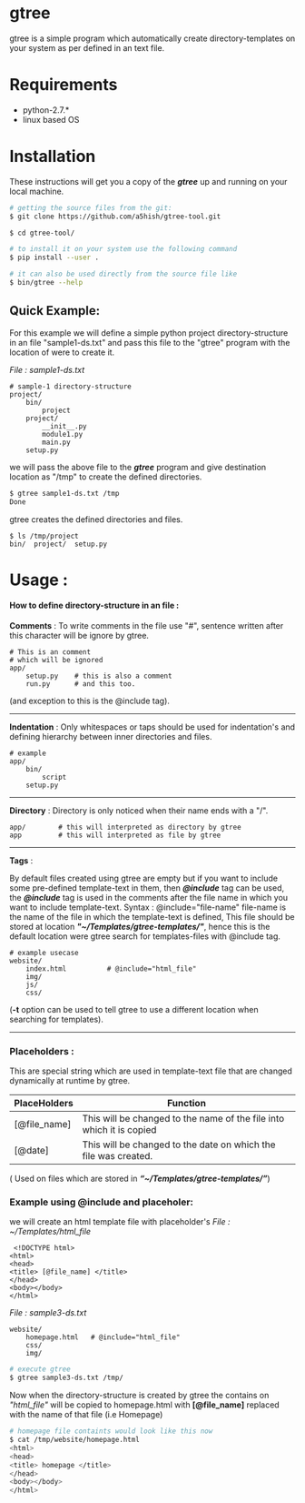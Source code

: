 # gtree
gtree is a simple program which automatically create directory-templates on your system as per defined in an text file.

# Requirements
- python-2.7.*
- linux based OS

# Installation
These instructions will get you a copy of the ***gtree*** up and running on your local machine.


```sh
# getting the source files from the git:
$ git clone https://github.com/a5hish/gtree-tool.git

$ cd gtree-tool/

# to install it on your system use the following command
$ pip install --user .

# it can also be used directly from the source file like
$ bin/gtree --help
```
## Quick Example:
For this example we will define a simple python project directory-structure in an file "sample1-ds.txt" and pass this file to the "gtree" program with the location of were to create it.

*File : sample1-ds.txt*
```
# sample-1 directory-structure
project/
    bin/
        project
    project/
        __init__.py
        module1.py
        main.py
    setup.py    
```

we will pass the above file to the ***gtree*** program and give destination location as "/tmp" to create the defined directories.

```sh
$ gtree sample1-ds.txt /tmp
Done
```
gtree creates the defined directories and files.
```
$ ls /tmp/project
bin/  project/  setup.py
```

# Usage :

#### How to define directory-structure in an file :

**Comments** :
To write comments in the file use "#", sentence written after this character will be ignore by gtree.
```
# This is an comment
# which will be ignored
app/
    setup.py    # this is also a comment
    run.py      # and this too.
```
(and exception to this is the @include tag).

_______
**Indentation** :
Only whitespaces or taps should be used for indentation's and defining hierarchy between inner directories and files.
```
# example
app/
    bin/
        script
    setup.py
```
______
**Directory** :
Directory is only noticed when their name ends with a "/".
```
app/        # this will interpreted as directory by gtree
app         # this will interpreted as file by gtree
```
____
**Tags** :

By default files created using gtree are empty but if you want to include some pre-defined template-text in them, then ***@include*** tag can be used, the ***@include***  tag is used in the comments after the file name in which you want to include template-text.
Syntax : @include="file-name"
file-name is the name of the file in which the template-text is defined, This file should be stored at location ***"~/Templates/gtree-templates/"***, hence this is the default location were gtree search for templates-files with @include tag.
```
# example usecase
website/
    index.html          # @include="html_file"
    img/
    js/
    css/
```
(****-t**** option can be used to tell gtree to use a different location when searching for templates).
____
### Placeholders :
This are special string which are used in template-text file that are changed dynamically at runtime by gtree.

| PlaceHolders | Function |
| ----- | ----- |
| [@file_name] |This will be changed to the name of the file into which it is copied |
| [@date] | This will be changed to the date on which the file was created. |


( Used on files which are stored in ***“~/Templates/gtree-templates/”***)
### Example using @include and placeholer:
we will create an html template file with placeholder's
*File : ~/Templates/html_file*
```
 <!DOCTYPE html>
<html>
<head>
<title> [@file_name] </title>
</head>
<body></body>
</html>
```

*File : sample3-ds.txt*
```
website/
    homepage.html   # @include="html_file"
    css/
    img/
```

```sh
# execute gtree
$ gtree sample3-ds.txt /tmp/
```

Now when the directory-structure is created by gtree the contains on *"html_file"* will be copied to homepage.html with **[@file_name]** replaced with the name of that file (i.e Homepage)

```sh
# homepage file containts would look like this now
$ cat /tmp/website/homepage.html
<html>
<head>
<title> homepage </title>
</head>
<body></body>
</html>
```
